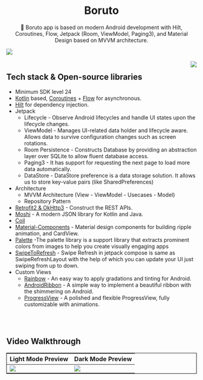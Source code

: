 <h1 align="center">Boruto</h1>
<p align="center">  
🌟 Boruto app is based on modern Android development with Hilt, Coroutines, Flow, Jetpack (Room, ViewModel, Paging3), and Material Design based on MVVM architecture.
</p>
<img src="/preview/borutoLanding.png"/>

<br>
<br>

<img src="/preview/boruto4.gif" align="right"/>

## Tech stack & Open-source libraries

- Minimum SDK level 24
- [Kotlin](https://kotlinlang.org/) based, [Coroutines](https://github.com/Kotlin/kotlinx.coroutines) + [Flow](https://kotlin.github.io/kotlinx.coroutines/kotlinx-coroutines-core/kotlinx.coroutines.flow/) for asynchronous.
- [Hilt](https://dagger.dev/hilt/) for dependency injection.
- Jetpack
  - Lifecycle - Observe Android lifecycles and handle UI states upon the lifecycle changes.
  - ViewModel - Manages UI-related data holder and lifecycle aware. Allows data to survive configuration changes such as screen rotations.
  - Room Persistence - Constructs Database by providing an abstraction layer over SQLite to allow fluent database access.
  - Paging3 - It has support for requesting the next page to load more data automatically.
  - DataStore - DataStore preference is a data storage solution. It allows us to store key-value pairs (like SharedPreferences)
- Architecture
  - MVVM Architecture (View - ViewModel - Usecases - Model)
  - Repository Pattern
- [Retrofit2 & OkHttp3](https://github.com/square/retrofit) - Construct the REST APIs.
- [Moshi](https://github.com/square/moshi/) - A modern JSON library for Kotlin and Java.
- [Coil](https://coil-kt.github.io/coil/compose/)
- [Material-Components](https://github.com/material-components/material-components-android) - Material design components for building ripple animation, and CardView.
- [Palette](https://developer.android.com/training/material/palette-colors) -The palette library is a support library that extracts prominent colors from images to help you create visually engaging apps
- [SwipeToRefresh](https://code.amcbizprojects.co.in/2021/09/12/swipe-refresh-layout-jetpack-compose/) - Swipe Refresh in jetpack compose is same as SwipeRefreshLayout with the help of which you can update your UI just swiping from up to down.
- Custom Views
  - [Rainbow](https://github.com/skydoves/rainbow) - An easy way to apply gradations and tinting for Android.
  - [AndroidRibbon](https://github.com/skydoves/androidribbon) - A simple way to implement a beautiful ribbon with the shimmering on Android.
  - [ProgressView](https://github.com/skydoves/progressview) - A polished and flexible ProgressView, fully customizable with animations.

<br>
<br>

## Video Walkthrough

 <table style="border:1px solid black;margin-left:auto;margin-right:auto;">
	<thead>
	<tr>
		<th>Light Mode Preview</th>
    <th>Dark Mode Preview</th>
	</tr>
	</thead>
	<tbody>
	<tr>
		<td>
            <img src="/preview/boruto1.gif"/>
        </td>
        <td>
            <img src="/preview/boruto4.gif"/>
        </td>
	</tr>
	</tbody>
</table>
